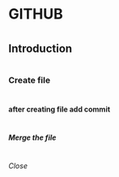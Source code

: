 #  <H1> GITHUB <H1>
#  <H2> Introduction <H2>
#  <H3> Create file <H3>
#  <H4> after creating file add commit <H4>
#  <H5> Merge the file <H5>
#  <H6> Close <H6>
